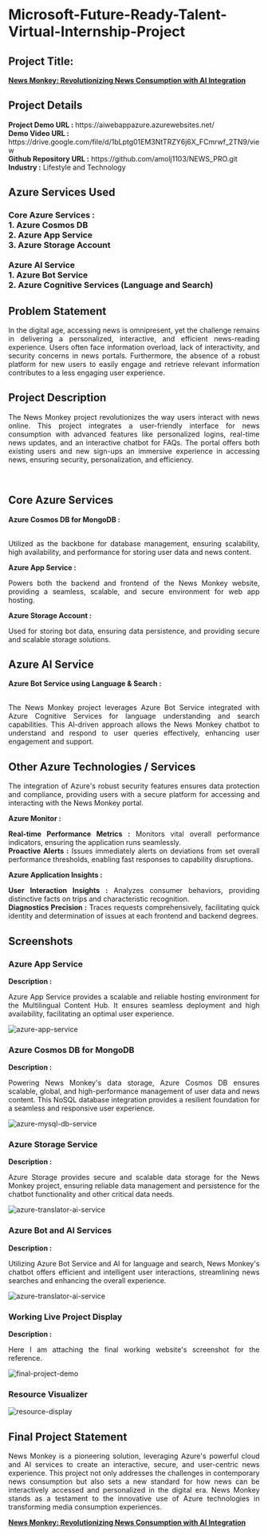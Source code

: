 <h1>Microsoft-Future-Ready-Talent-Virtual-Internship-Project</h1>
<h2>Project Title:</h2><b><a href="https://new-news-app.azurewebsites.net/">News Monkey: Revolutionizing News Consumption with AI Integration</b></a>
<br>
<h2>Project Details</h2>
<b>Project Demo URL :</b> https://aiwebappazure.azurewebsites.net/ <br>
<b>Demo Video URL :</b> https://drive.google.com/file/d/1bLptg01EM3NtTRZY6j6X_FCmrwf_2TN9/view <br>
<b>Github Repository URL :</b> https://github.com/amolj1103/NEWS_PRO.git <br>
<b>Industry :</b> Lifestyle and Technology<br>
<h2>Azure Services Used</h2>
<h3>
Core Azure Services : <br>
1. Azure Cosmos DB <br>
2. Azure App Service <br>
3. Azure Storage Account <br> <br>
Azure AI Service <br>
1. Azure Bot Service <br>
2. Azure Cognitive Services (Language and Search)
</h3>
<h2>Problem Statement</h2>
<p align="justify">In the digital age, accessing news is omnipresent, yet the challenge remains in delivering a personalized, interactive, and efficient news-reading experience. Users often face information overload, lack of interactivity, and security concerns in news portals. Furthermore, the absence of a robust platform for new users to easily engage and retrieve relevant information contributes to a less engaging user experience.</p>
<h2>Project Description</h2>
<p align="justify">The News Monkey project revolutionizes the way users interact with news online. This project integrates a user-friendly interface for news consumption with advanced features like personalized logins, real-time news updates, and an interactive chatbot for FAQs. The portal offers both existing users and new sign-ups an immersive experience in accessing news, ensuring security, personalization, and efficiency.</p><br>
<h2>Core Azure Services</h2>
<b>Azure Cosmos DB for MongoDB :</b><br><p align="justify"><br>Utilized as the backbone for database management, ensuring scalability, high availability, and performance for storing user data and news content.</p>

<b>Azure App Service :</b><br><p align="justify">Powers both the backend and frontend of the News Monkey website, providing a seamless, scalable, and secure environment for web app hosting.</p>

<b>Azure Storage Account :</b><br><p align="justify">Used for storing bot data, ensuring data persistence, and providing secure and scalable storage solutions.</p>
<h2>Azure AI Service</h2>
<b>Azure Bot Service using Language & Search :</b><br><br><p align="justify">The News Monkey project leverages Azure Bot Service integrated with Azure Cognitive Services for language understanding and search capabilities. This AI-driven approach allows the News Monkey chatbot to understand and respond to user queries effectively, enhancing user engagement and support.</p>
<h2>Other Azure Technologies / Services</h2>
<p align="justify">The integration of Azure's robust security features ensures data protection and compliance, providing users with a secure platform for accessing and interacting with the News Monkey portal.</p>

<b>Azure Monitor :</b><p align="justify"><b>Real-time Performance Metrics :</b> Monitors vital overall performance indicators, ensuring the application runs seamlessly.<br>
<b>Proactive Alerts :</b> Issues immediately alerts on deviations from set overall performance thresholds, enabling fast responses to capability disruptions.</p>
<b>Azure Application Insights :</b><p align="justify">
<b>User Interaction Insights :</b> Analyzes consumer behaviors, providing distinctive facts on trips and characteristic recognition.<br>
<b>Diagnostics Precision :</b> Traces requests comprehensively, facilitating quick identity and determination of issues at each frontend and backend degrees.

<h2>Screenshots</h2>
<h3>Azure App Service</h3>
<b>Description :</b><p align="justify">Azure App Service provides a scalable and reliable hosting environment for the Multilingual Content Hub. It ensures seamless deployment and high availability, facilitating an optimal user experience.</p>
<img src="https://github.com/amolj1103/NEWS_PRO/blob/main/Screenshots/App.png" alt="azure-app-service"></img><br>
<h3>Azure Cosmos DB for MongoDB</h3>
<b>Description :</b><p align="justify"> Powering News Monkey's data storage, Azure Cosmos DB ensures scalable, global, and high-performance management of user data and news content. This NoSQL database integration provides a resilient foundation for a seamless and responsive user experience.</p>
<img src="https://github.com/amolj1103/NEWS_PRO/blob/main/Screenshots/CDB.png" alt="azure-mysql-db-service"></img><br>
<h3>Azure Storage Service</h3>
<b>Description :</b><p align="justify">Azure Storage provides secure and scalable data storage for the News Monkey project, ensuring reliable data management and persistence for the chatbot functionality and other critical data needs.</p>
<img src="https://github.com/amolj1103/NEWS_PRO/blob/main/Screenshots/Store.png" alt="azure-translator-ai-service"></img><br>
<h3>Azure Bot and AI Services</h3>
<b>Description :</b><p align="justify">Utilizing Azure Bot Service and AI for language and search, News Monkey's chatbot offers efficient and intelligent user interactions, streamlining news searches and enhancing the overall experience.</p>
<img src="https://github.com/amolj1103/NEWS_PRO/blob/main/Screenshots/Bot.png" alt="azure-translator-ai-service"></img><br>
<h3>Working Live Project Display</h3>
<b>Description :</b><p align="justify">Here I am attaching the final working website's screenshot for the reference.</p>
<img src="https://github.com/amolj1103/NEWS_PRO/blob/main/Screenshots/Work.png" alt="final-project-demo"></img>

<h3>Resource Visualizer</h3>
<img src="https://github.com/amolj1103/NEWS_PRO/blob/main/Screenshots/bottest.png" alt="resource-display"></img>

<h2>Final Project Statement</h2>
<p align="justify">
News Monkey is a pioneering solution, leveraging Azure's powerful cloud and AI services to create an interactive, secure, and user-centric news experience. This project not only addresses the challenges in contemporary news consumption but also sets a new standard for how news can be interactively accessed and personalized in the digital era. News Monkey stands as a testament to the innovative use of Azure technologies in transforming media consumption experiences.</p>
</h2><b><a href="https://new-news-app.azurewebsites.net/">News Monkey: Revolutionizing News Consumption with AI Integration</b></a>
